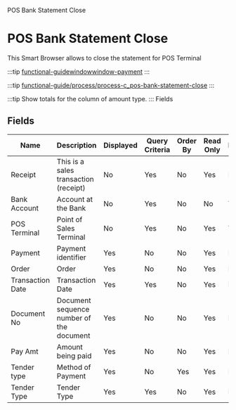 
POS Bank Statement Close
# POS Bank Statement Close


This Smart Browser allows to close the statement for POS Terminal

:::tip
[functional-guidewindowwindow-payment](functional-guidewindowwindow-payment.md)
:::

:::tip
[functional-guide/process/process-c_pos-bank-statement-close](functional-guide/process/process-c_pos-bank-statement-close.md)
:::

:::tip
Show totals for the column  of amount type.
:::
Fields
## Fields




Name             | Description                              | Displayed | Query Criteria | Order By | Read Only | Mandatory
---------------- | ---------------------------------------- | --------- | -------------- | -------- | --------- | ---------
Receipt          | This is a sales transaction (receipt)    | No        | Yes            | No       | Yes       | No       
Bank Account     | Account at the Bank                      | No        | Yes            | No       | No        | Yes      
POS Terminal     | Point of Sales Terminal                  | No        | Yes            | No       | Yes       | Yes      
Payment          | Payment identifier                       | Yes       | No             | No       | Yes       | No       
Order            | Order                                    | Yes       | No             | No       | Yes       | No       
Transaction Date | Transaction Date                         | Yes       | Yes            | No       | Yes       | No       
Document No      | Document sequence number of the document | Yes       | No             | No       | Yes       | No       
Pay Amt          | Amount being paid                        | Yes       | No             | No       | Yes       | No       
Tender type      | Method of Payment                        | Yes       | No             | Yes      | Yes       | No       
Tender Type      | Tender Type                              | Yes       | Yes            | No       | Yes       | No       
